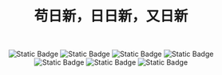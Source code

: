 <h1 align="center">苟日新，日日新，又日新</h1>
<br>
<div align="center">

  ![Static Badge](https://img.shields.io/badge/Python-336d9c?style=for-the-badge&logo=python&logoColor=white)
  ![Static Badge](https://img.shields.io/badge/Rust-2e2459?style=for-the-badge&logo=rust&logoColor=white)
  ![Static Badge](https://img.shields.io/badge/FastApi-019486?style=for-the-badge&logo=fastapi&logoColor=white)
  ![Static Badge](https://img.shields.io/badge/vue-41b883?style=for-the-badge&logo=vuedotjs&logoColor=white)
  ![Static Badge](https://img.shields.io/badge/Docker-1d63ed?style=for-the-badge&logo=docker&logoColor=white)
  ![Static Badge](https://img.shields.io/badge/MySQL-005C84?style=for-the-badge&logo=mysql&logoColor=white)
  ![Static Badge](https://img.shields.io/badge/MongoDB-4EA94B?style=for-the-badge&logo=mongodb&logoColor=white)

</div>

<!--
![Top Langs](https://github-readme-stats.vercel.app/api/top-langs/?username=wodray&layout=compact&theme=tokyonight)
-->
